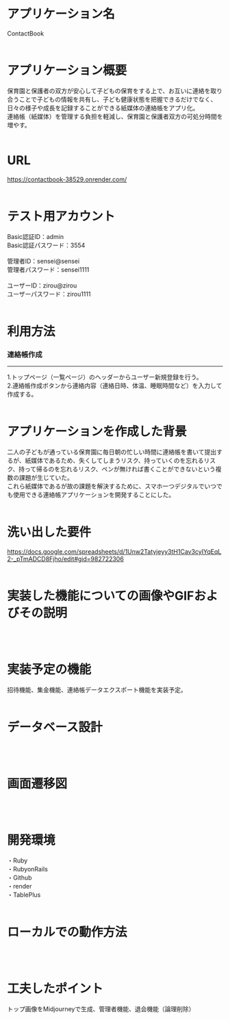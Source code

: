 # アプリケーション名
ContactBook
<br />
<br />

# アプリケーション概要
保育園と保護者の双方が安心して子どもの保育をする上で、お互いに連絡を取り合うことで子どもの情報を共有し、子ども健康状態を把握できるだけでなく、日々の様子や成長を記録することができる紙媒体の連絡帳をアプリ化。<br />
連絡帳（紙媒体）を管理する負担を軽減し、保育園と保護者双方の可処分時間を増やす。
<br />
<br />

# URL
https://contactbook-38529.onrender.com/
<br />
<br />

# テスト用アカウント
Basic認証ID：admin<br />
Basic認証パスワード：3554
<br />
<br />
管理者ID：sensei@sensei<br />
管理者パスワード：sensei1111
<br />
<br />
ユーザーID：zirou@zirou<br />
ユーザーパスワード：zirou1111
<br />
<br />

# 利用方法
### 連絡帳作成
----------------------------------------------------
1.トップページ（一覧ページ）のヘッダーからユーザー新規登録を行う。<br />
2.連絡帳作成ボタンから連絡内容（連絡日時、体温、睡眠時間など）を入力して作成する。
<br />
<br />

# アプリケーションを作成した背景
二人の子どもが通っている保育園に毎日朝の忙しい時間に連絡帳を書いて提出するが、紙媒体であるため、失くしてしまうリスク、持っていくのを忘れるリスク、持って帰るのを忘れるリスク、ペンが無ければ書くことができないという複数の課題が生じていた。<br />
これら紙媒体であるが故の課題を解決するために、スマホ一つデジタルでいつでも使用できる連絡帳アプリケーションを開発することにした。
<br />
<br />

# 洗い出した要件
https://docs.google.com/spreadsheets/d/1Unw2Tatyjeyy3tH1Cav3cyIYqEqL2-_pTmADCD8Fjho/edit#gid=982722306
<br />
<br />

# 実装した機能についての画像やGIFおよびその説明
<br />
<br />

# 実装予定の機能
招待機能、集金機能、連絡帳データエクスポート機能を実装予定。
<br />
<br />

# データベース設計

<br />
<br />

# 画面遷移図

<br />
<br />

# 開発環境
・Ruby<br />
・RubyonRails<br />
・Github<br />
・render<br />
・TablePlus
<br />
<br />

# ローカルでの動作方法
<br />
<br />

# 工夫したポイント
トップ画像をMidjourneyで生成、管理者機能、退会機能（論理削除）